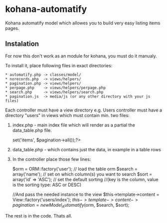 kohana-automatify
=================

Kohana automatify model which allowes you to build very easy listing items pages.

Instalation
-----------	

For now this don't work as an module for kohana, you must do it manualy.

To install it, place following files in exact directories:

	* automatify.php -> classes/model/
	* norecords.php  -> views/helpers/
	* pagination.php -> views/helpers/
	* perpage.php    -> views/helpers/perpage.php
	* search.php     -> views/helpers/search.php
	* pagination.js  -> media/js (or any other directory with your js files)

Each controller must have a view directory e.g. Users controller must have a directory "users" in views which must contain min. two files:
1. index.php - main index file which will render as a partial the data_table.php file.

	<?php echo View::factory('users/data_table')->set('items', $pagination->all());?>

2. data_table.php - which contains just the data, in example in a table rows

3. In the controller place those few lines:



	$orm = ORM::factory('user'); // load the table orm
	$search = array('name'); // set on which column(s) you want to search
	$sort = array('id' => 'ASC'); // set the default sorting 
	//(key is the column, value is the sorting type: ASC or DESC)
		
	//And pass the needed instance to the view
	$this->template->content = View::factory('users/index');
	$this->template->content->pagination = new Model_Automatify($orm, $search, $sort);

The rest is in the code. Thats all.
